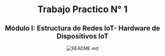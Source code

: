 <div align="center">

<h1> Trabajo Practico N° 1 </h1>

<h2> Módulo I: Estructura de Redes IoT- Hardware de Dispositivos IoT </h2>

![README md](https://github.com/user-attachments/assets/c24f476f-6660-442c-9bff-8f9ec52ce9c5)

</div>
